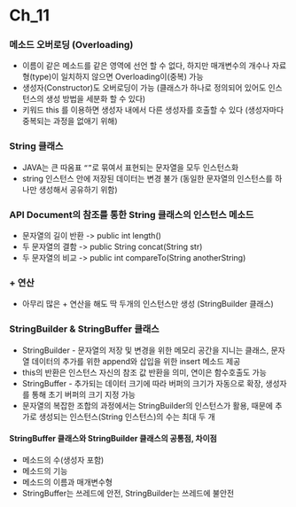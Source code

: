 # Ch_11
### 메소드 오버로딩 (Overloading)
* 이름이 같은 메소드를 같은 영역에 선언 할 수 없다, 하지만 매개변수의 개수나 자료형(type)이 일치하지 않으면 Overloading이(중복) 가능 
* 생성자(Constructor)도 오버로딩이 가능 (클래스가 하나로 정의되어 있어도 인스턴스의 생성 방법을 세분화 할 수 있다)
* 키워드 this 를 이용하면 생성자 내에서 다른 생성자를 호출할 수 있다 (생성자마다 중복되는 과정을 없애기 위해)

### String 클래스 
* JAVA는 큰 따옴표 `“”`로 묶여서 표현되는 문자열을 모두 인스턴스화
* string 인스턴스 안에 저장된 데이터는 변경 불가 (동일한 문자열의 인스턴스를 하나만 생성해서 공유하기 위함)

### API Document의 참조를 통한 String 클래스의 인스턴스 메소드 
* 문자열의 길이 반환 -> public int length()
* 두 문자열의 결함 -> public String concat(String str)
* 두 문자열의 비교 -> public int compareTo(String anotherString)

### + 연산
* 아무리 많은 + 연산을 해도 딱 두개의 인스턴스만 생성 (StringBuilder 클래스)

### StringBuilder & StringBuffer 클래스
* StringBuilder - 문자열의 저장 및 변경을 위한 메모리 공간을 지니는 클래스, 문자열 데이터의 추가를 위한 append와 삽입을 위한 insert 메소드 제공
* this의 반환은 인스턴스 자신의 참조 값 반환을 의미, 연이은 함수호출도 가능
* StringBuffer - 추가되는 데이터 크기에 따라 버퍼의 크기가 자동으로 확장, 생성자를 통해 초기 버퍼의 크기 지정 가능
* 문자열의 복잡한 조합의 과정에서는 StringBuilder의 인스턴스가 활용, 때문에 추가로 생성되는 인스턴스(String 인스턴스)의 수는 최대 두 개

#### StringBuffer 클래스와 StringBuilder 클래스의 공통점, 차이점
* 메소드의 수(생성자 포함)
* 메소드의 기능
* 메소드의 이름과 매개변수형
* StringBuffer는 쓰레드에 안전, StringBuilder는 쓰레드에 불안전

